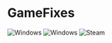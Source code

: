 # GameFixes
![Windows](https://img.shields.io/badge/Windows-10-blue?labelColor=grey&style=flat)
![Windows](https://img.shields.io/badge/Windows-11-navy?labelColor=grey&style=flat)
![Steam](https://img.shields.io/badge/Steam-1a9fff?style=flat)
